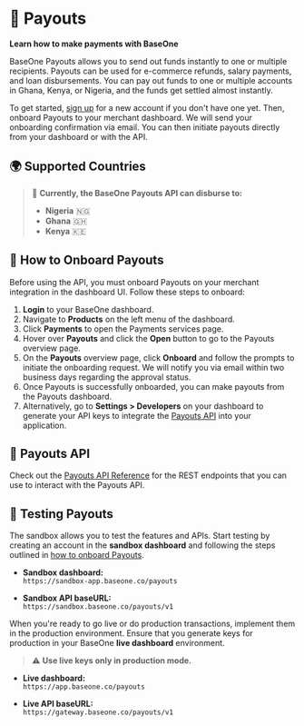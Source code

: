 # 💸 Payouts

**Learn how to make payments with BaseOne**

BaseOne Payouts allows you to send out funds instantly to one or multiple recipients. Payouts can be used for e-commerce refunds, salary payments, and loan disbursements. You can pay out funds to one or multiple accounts in Ghana, Kenya, or Nigeria, and the funds get settled almost instantly.

To get started, [sign up](https://app.baseone.co/) for a new account if you don't have one yet. Then, onboard Payouts to your merchant dashboard. We will send your onboarding confirmation via email. You can then initiate payouts directly from your dashboard or with the API.

## 🌍 Supported Countries

> 🥇 **Currently, the BaseOne Payouts API can disburse to:**
>
> - **Nigeria** 🇳🇬
> - **Ghana** 🇬🇭
> - **Kenya** 🇰🇪

## 📝 How to Onboard Payouts

Before using the API, you must onboard Payouts on your merchant integration in the dashboard UI. Follow these steps to onboard:

1. **Login** to your BaseOne dashboard.
2. Navigate to **Products** on the left menu of the dashboard.
3. Click **Payments** to open the Payments services page.
4. Hover over **Payouts** and click the **Open** button to go to the Payouts overview page.
5. On the **Payouts** overview page, click **Onboard** and follow the prompts to initiate the onboarding request. We will notify you via email within two business days regarding the approval status.
6. Once Payouts is successfully onboarded, you can make payouts from the Payouts dashboard.
7. Alternatively, go to **Settings > Developers** on your dashboard to generate your API keys to integrate the [Payouts API](/api/api-payout) into your application.

## 🔗 Payouts API

Check out the [Payouts API Reference](/api/api-payout) for the REST endpoints that you can use to interact with the Payouts API.

## 🧪 Testing Payouts

The sandbox allows you to test the features and APIs. Start testing by creating an account in the **sandbox dashboard** and following the steps outlined in [how to onboard Payouts](/docs/payouts/#-how-to-onboard-payouts).

- **Sandbox dashboard:**  
  `https://sandbox-app.baseone.co/payouts`

- **Sandbox API baseURL:**  
  `https://sandbox.baseone.co/payouts/v1`

When you're ready to go live or do production transactions, implement them in the production environment. Ensure that you generate keys for production in your BaseOne **live dashboard** environment.

> ⚠️ **Use live keys only in production mode.**

- **Live dashboard:**  
  `https://app.baseone.co/payouts`

- **Live API baseURL:**  
  `https://gateway.baseone.co/payouts/v1`
